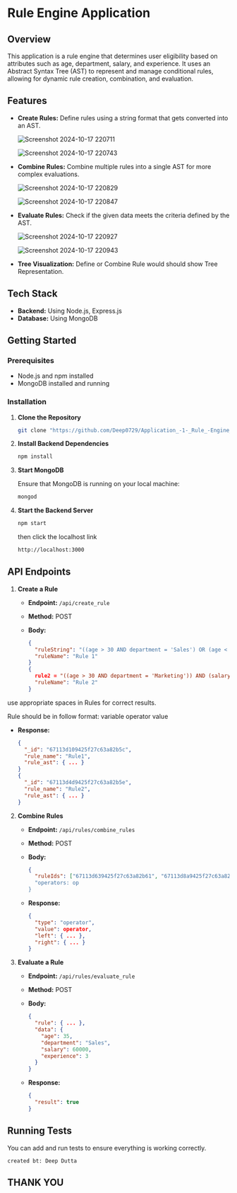 # Rule Engine Application

## Overview

This application is a rule engine that determines user eligibility based on attributes such as age, department, salary, and experience. It uses an Abstract Syntax Tree (AST) to represent and manage conditional rules, allowing for dynamic rule creation, combination, and evaluation.

## Features

- **Create Rules:** Define rules using a string format that gets converted into an AST.
  
   ![Screenshot 2024-10-17 220711](https://github.com/user-attachments/assets/4e8ebc88-35c0-498e-8ad6-4ea28dfeadd5)
  
   ![Screenshot 2024-10-17 220743](https://github.com/user-attachments/assets/2864fd92-0a03-492e-a562-62b19223a6db)


- **Combine Rules:** Combine multiple rules into a single AST for more complex evaluations.
  
  ![Screenshot 2024-10-17 220829](https://github.com/user-attachments/assets/4c509f4f-bbbf-4fa4-8144-78279107c76d)

  ![Screenshot 2024-10-17 220847](https://github.com/user-attachments/assets/cc9b839e-3540-43c6-b02a-619a9028c1ca)

  
- **Evaluate Rules:** Check if the given data meets the criteria defined by the AST.

  ![Screenshot 2024-10-17 220927](https://github.com/user-attachments/assets/01f90378-8dad-4acb-ab31-d3c6b3008ecb)

  ![Screenshot 2024-10-17 220943](https://github.com/user-attachments/assets/f4971391-1d8d-419a-949f-09c8545f6a90)


- **Tree Visualization:** Define or Combine Rule would should show Tree Representation.

## Tech Stack

- **Backend:** Using Node.js, Express.js
- **Database:** Using MongoDB

## Getting Started

### Prerequisites

- Node.js and npm installed
- MongoDB installed and running

### Installation

1. **Clone the Repository**
   ```bash
   git clone "https://github.com/Deep0729/Application_-1-_Rule_-Engine_with_AST.git"
   ```

2. **Install Backend Dependencies**

   ```bash
   npm install
   ```
   
3. **Start MongoDB**

   Ensure that MongoDB is running on your local machine:

   ```bash
   mongod
   ```

4. **Start the Backend Server**

   ```bash
   npm start
   ```
   then click the localhost link
   ```bash
   http://localhost:3000
   ```

## API Endpoints

1. **Create a Rule**
   - **Endpoint:** `/api/create_rule`
   - **Method:** POST
   - **Body:**

     ```json
     {
       "ruleString": "((age > 30 AND department = 'Sales') OR (age < 25 AND department = 'Marketing')) AND (salary > 50000 OR experience > 5)",
       "ruleName": "Rule 1"
     }
     {
       rule2 = "((age > 30 AND department = 'Marketing')) AND (salary > 20000 OR experience > 5)"
       "ruleName": "Rule 2"
     }
     ```
use appropriate spaces in Rules for correct results.

Rule should be in follow format:
variable operator value 

   - **Response:**

     ```json
     {
       "_id": "67113d109425f27c63a82b5c",
       "rule_name": "Rule1",
       "rule_ast": { ... }
     }
     {
       "_id": "67113d4d9425f27c63a82b5e",
       "rule_name": "Rule2",
       "rule_ast": { ... }
     }
     ```

2. **Combine Rules**
   - **Endpoint:** `/api/rules/combine_rules`
   - **Method:** POST
   - **Body:**

     ```json
     {
       "ruleIds": ["67113d639425f27c63a82b61", "67113d8a9425f27c63a82b64"]
       "operators: op
     }
     ```
   - **Response:**

     ```json
     {
       "type": "operator",
       "value": operator,
       "left": { ... },
       "right": { ... }
     }
     ```

3. **Evaluate a Rule**
   - **Endpoint:** `/api/rules/evaluate_rule`
   - **Method:** POST
   - **Body:**

     ```json
     {
       "rule": { ... },
       "data": {
         "age": 35,
         "department": "Sales",
         "salary": 60000,
         "experience": 3
       }
     }
     ```
   - **Response:**

     ```json
     {
       "result": true
     }
     ```

## Running Tests

You can add and run tests to ensure everything is working correctly. 
```
created bt: Deep Dutta
```
## THANK YOU
